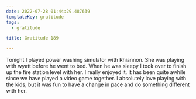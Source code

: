 ```yaml
---
date: 2022-07-28 01:44:29.487639
templateKey: gratitude
tags:
  - gratitude

title: Gratitude 189

---
```


Tonight I played power washing simulator with Rhiannon.  She was playing with
wyatt before he went to bed.  When he was sleepy I took over to finish up the
fire station level with her.  I really enjoyed it.  It has been quite awhile
since we have played a video game together.  I absolutely love playing with the
kids, but it was fun to have a change in pace and do something different with
her.
